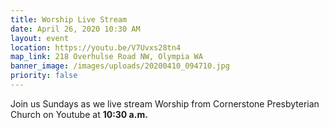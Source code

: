 ```yaml
---
title: Worship Live Stream
date: April 26, 2020 10:30 AM
layout: event
location: https://youtu.be/V7Uvxs28tn4
map_link: 218 Overhulse Road NW, Olympia WA
banner_image: /images/uploads/20200410_094710.jpg
priority: false
---
```

Join us Sundays as we live stream Worship from Cornerstone Presbyterian Church on Youtube at **10:30 a.m.**